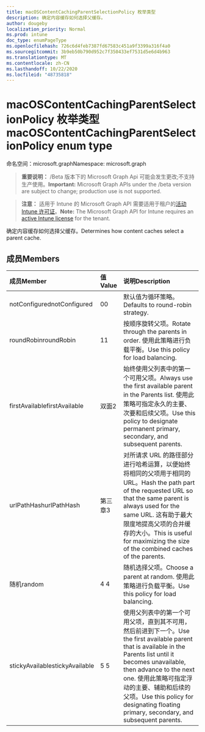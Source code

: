 ```yaml
---
title: macOSContentCachingParentSelectionPolicy 枚举类型
description: 确定内容缓存如何选择父缓存。
author: dougeby
localization_priority: Normal
ms.prod: intune
doc_type: enumPageType
ms.openlocfilehash: 726c6d4feb7387fd67583c451a9f3399a316f4a0
ms.sourcegitcommit: 3b9eb50b790d952c7f350433ef7531d5e6d4b963
ms.translationtype: MT
ms.contentlocale: zh-CN
ms.lasthandoff: 10/22/2020
ms.locfileid: "48735818"
---
```

# <a name="macoscontentcachingparentselectionpolicy-enum-type"></a><span data-ttu-id="9c4a2-103">macOSContentCachingParentSelectionPolicy 枚举类型</span><span class="sxs-lookup"><span data-stu-id="9c4a2-103">macOSContentCachingParentSelectionPolicy enum type</span></span>

<span data-ttu-id="9c4a2-104">命名空间：microsoft.graph</span><span class="sxs-lookup"><span data-stu-id="9c4a2-104">Namespace: microsoft.graph</span></span>

> <span data-ttu-id="9c4a2-105">**重要说明：** /Beta 版本下的 Microsoft Graph Api 可能会发生更改;不支持生产使用。</span><span class="sxs-lookup"><span data-stu-id="9c4a2-105">**Important:** Microsoft Graph APIs under the /beta version are subject to change; production use is not supported.</span></span>

> <span data-ttu-id="9c4a2-106">**注意：** 适用于 Intune 的 Microsoft Graph API 需要适用于租户的[活动 Intune 许可证](https://go.microsoft.com/fwlink/?linkid=839381)。</span><span class="sxs-lookup"><span data-stu-id="9c4a2-106">**Note:** The Microsoft Graph API for Intune requires an [active Intune license](https://go.microsoft.com/fwlink/?linkid=839381) for the tenant.</span></span>

<span data-ttu-id="9c4a2-107">确定内容缓存如何选择父缓存。</span><span class="sxs-lookup"><span data-stu-id="9c4a2-107">Determines how content caches select a parent cache.</span></span>

## <a name="members"></a><span data-ttu-id="9c4a2-108">成员</span><span class="sxs-lookup"><span data-stu-id="9c4a2-108">Members</span></span>
|<span data-ttu-id="9c4a2-109">成员</span><span class="sxs-lookup"><span data-stu-id="9c4a2-109">Member</span></span>|<span data-ttu-id="9c4a2-110">值</span><span class="sxs-lookup"><span data-stu-id="9c4a2-110">Value</span></span>|<span data-ttu-id="9c4a2-111">说明</span><span class="sxs-lookup"><span data-stu-id="9c4a2-111">Description</span></span>|
|:---|:---|:---|
|<span data-ttu-id="9c4a2-112">notConfigured</span><span class="sxs-lookup"><span data-stu-id="9c4a2-112">notConfigured</span></span>|<span data-ttu-id="9c4a2-113">0</span><span class="sxs-lookup"><span data-stu-id="9c4a2-113">0</span></span>|<span data-ttu-id="9c4a2-114">默认值为循环策略。</span><span class="sxs-lookup"><span data-stu-id="9c4a2-114">Defaults to round-robin strategy.</span></span>|
|<span data-ttu-id="9c4a2-115">roundRobin</span><span class="sxs-lookup"><span data-stu-id="9c4a2-115">roundRobin</span></span>|<span data-ttu-id="9c4a2-116">1</span><span class="sxs-lookup"><span data-stu-id="9c4a2-116">1</span></span>|<span data-ttu-id="9c4a2-117">按顺序旋转父项。</span><span class="sxs-lookup"><span data-stu-id="9c4a2-117">Rotate through the parents in order.</span></span> <span data-ttu-id="9c4a2-118">使用此策略进行负载平衡。</span><span class="sxs-lookup"><span data-stu-id="9c4a2-118">Use this policy for load balancing.</span></span>|
|<span data-ttu-id="9c4a2-119">firstAvailable</span><span class="sxs-lookup"><span data-stu-id="9c4a2-119">firstAvailable</span></span>|<span data-ttu-id="9c4a2-120">双面</span><span class="sxs-lookup"><span data-stu-id="9c4a2-120">2</span></span>|<span data-ttu-id="9c4a2-121">始终使用父列表中的第一个可用父项。</span><span class="sxs-lookup"><span data-stu-id="9c4a2-121">Always use the first available parent in the Parents list.</span></span> <span data-ttu-id="9c4a2-122">使用此策略可指定永久的主要、次要和后续父项。</span><span class="sxs-lookup"><span data-stu-id="9c4a2-122">Use this policy to designate permanent primary, secondary, and subsequent parents.</span></span>|
|<span data-ttu-id="9c4a2-123">urlPathHash</span><span class="sxs-lookup"><span data-stu-id="9c4a2-123">urlPathHash</span></span>|<span data-ttu-id="9c4a2-124">第三章</span><span class="sxs-lookup"><span data-stu-id="9c4a2-124">3</span></span>|<span data-ttu-id="9c4a2-125">对所请求 URL 的路径部分进行哈希运算，以便始终将相同的父项用于相同的 URL。</span><span class="sxs-lookup"><span data-stu-id="9c4a2-125">Hash the path part of the requested URL so that the same parent is always used for the same URL.</span></span> <span data-ttu-id="9c4a2-126">这有助于最大限度地提高父项的合并缓存的大小。</span><span class="sxs-lookup"><span data-stu-id="9c4a2-126">This is useful for maximizing the size of the combined caches of the parents.</span></span>|
|<span data-ttu-id="9c4a2-127">随机</span><span class="sxs-lookup"><span data-stu-id="9c4a2-127">random</span></span>|<span data-ttu-id="9c4a2-128">4 </span><span class="sxs-lookup"><span data-stu-id="9c4a2-128">4</span></span>|<span data-ttu-id="9c4a2-129">随机选择父项。</span><span class="sxs-lookup"><span data-stu-id="9c4a2-129">Choose a parent at random.</span></span> <span data-ttu-id="9c4a2-130">使用此策略进行负载平衡。</span><span class="sxs-lookup"><span data-stu-id="9c4a2-130">Use this policy for load balancing.</span></span>|
|<span data-ttu-id="9c4a2-131">stickyAvailable</span><span class="sxs-lookup"><span data-stu-id="9c4a2-131">stickyAvailable</span></span>|<span data-ttu-id="9c4a2-132">5 </span><span class="sxs-lookup"><span data-stu-id="9c4a2-132">5</span></span>|<span data-ttu-id="9c4a2-133">使用父列表中的第一个可用父项，直到其不可用，然后前进到下一个。</span><span class="sxs-lookup"><span data-stu-id="9c4a2-133">Use the first available parent that is available in the Parents list until it becomes unavailable, then advance to the next one.</span></span> <span data-ttu-id="9c4a2-134">使用此策略可指定浮动的主要、辅助和后续的父项。</span><span class="sxs-lookup"><span data-stu-id="9c4a2-134">Use this policy for designating floating primary, secondary, and subsequent parents.</span></span>|





